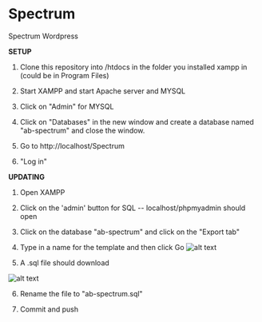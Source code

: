 # Spectrum
Spectrum Wordpress

**SETUP**

1. Clone this repository into /htdocs in the folder you installed xampp in (could be in Program Files)

2. Start XAMPP and start Apache server and MYSQL

3. Click on "Admin" for MYSQL

4. Click on "Databases" in the new window and create a database named "ab-spectrum" and close the window.

5. Go to http://localhost/Spectrum

6. "Log in"

**UPDATING**

1. Open XAMPP

2. Click on the 'admin' button for SQL -- localhost/phpmyadmin should open

3. Click on the database "ab-spectrum" and click on the "Export tab"

4. Type in a name for the template and then click Go 
![alt text](http://i.imgur.com/H6KpBwI.png "SQL Dump")
5. A .sql file should download

![alt text](http://i.imgur.com/kOw0XeQ.png "download")

6. Rename the file to "ab-spectrum.sql"

7. Commit and push





